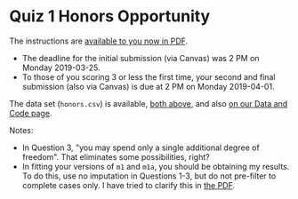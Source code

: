 # Quiz 1 Honors Opportunity

The instructions are [available to you now in PDF](https://github.com/THOMASELOVE/2019-432/blob/master/quizzes/quiz1_honors/quiz01_honors_opportunity_2019.pdf). 

- The deadline for the initial submission (via Canvas) was 2 PM on Monday 2019-03-25.
- To those of you scoring 3 or less the first time, your second and final submission (also via Canvas) is due at 2 PM on Monday 2019-04-01.

The data set (`honors.csv`) is available, [both above](https://github.com/THOMASELOVE/2019-432/blob/master/quizzes/quiz1_honors/honors.csv), and also [on our Data and Code page](https://github.com/THOMASELOVE/2019-432/blob/master/data-and-code/honors.csv).

Notes:

- In Question 3, "you may spend only a single additional degree of freedom". That eliminates some possibilities, right?
- In fitting your versions of `m1` and `m1a`, you should be obtaining my results. To do this, use no imputation in Questions 1-3, but do not pre-filter to complete cases only. I have tried to clarify this in [the PDF](https://github.com/THOMASELOVE/2019-432/blob/master/quizzes/quiz1_honors/quiz01_honors_opportunity_2019.pdf).
